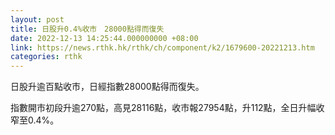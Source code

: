 ```yaml
---
layout: post
title: 日股升0.4%收市　28000點得而復失
date: 2022-12-13 14:25:44.000000000 +08:00
link: https://news.rthk.hk/rthk/ch/component/k2/1679600-20221213.htm
categories: rthk
---
```


日股升逾百點收市，日經指數28000點得而復失。

指數開市初段升逾270點，高見28116點，收市報27954點，升112點，全日升幅收窄至0.4%。
